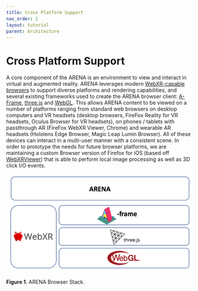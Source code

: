 ```yaml
---
title: Cross Platform Support
nav_order: 2
layout: tutorial
parent: Architecture
---
```


# Cross Platform Support

A core component of the ARENA is an environment to view and interact in virtual and augmented reality. ARENA leverages modern [WebXR-capable browsers](https://www.w3.org/TR/webxr/) to support diverse platforms and rendering capabilities, and several existing frameworks used to create the ARENA browser client: [A-Frame](https://aframe.io/), [three.js](https://threejs.org/) and [WebGL](https://developer.mozilla.org/en-US/docs/Web/API/WebGL_API). This allows ARENA content to be viewed on a number of platforms ranging from standard web browsers on desktop computers and VR headsets (desktop browsers, FireFox Reality for VR headsets, Oculus Browser for VR headsets), on phones / tablets with passthrough AR (FireFox WebXR Viewer, Chrome) and wearable AR headsets (Hololens Edge Browser, Magic Leap Lumin Browser). All of these devices can interact in a multi-user manner with a consistent scene. In order to prototype the needs for future browser platforms, we are maintaining a custom Browser version of Firefox for iOS (based off [WebXRViewer](https://apps.apple.com/us/app/webxr-viewer/id1295998056)) that is able to perform local image processing as well as 3D click I/O events.

![img](../../assets/img/arena-stack.png)

**Figure 1**. ARENA Browser Stack.
